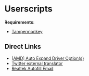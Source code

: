 # Userscripts

**Requirements:**

- [Tampermonkey](https://www.tampermonkey.net)

## Direct Links

- [[AMD] Auto Expand Driver Option(s)](https://raw.githubusercontent.com/magicoflolis/userscriptrepo/master/AMDAutoOpen.user.js)
- [Twitter external translator](https://raw.githubusercontent.com/magicoflolis/userscriptrepo/master/twittertranslator.user.js)
- [Realtek Autofill Email](https://raw.githubusercontent.com/magicoflolis/userscriptrepo/master/RealtekAutofill.user.js)
